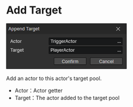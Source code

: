 # Add Target

![](img/appendTarget-1.png)

Add an actor to this actor's target pool.

- Actor：Actor getter
- Target：The actor added to the target pool